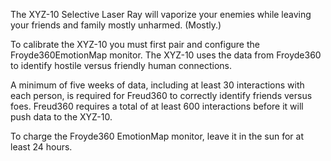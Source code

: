 The XYZ-10 Selective Laser Ray will vaporize your enemies while leaving your friends and family mostly unharmed. (Mostly.)

To calibrate the XYZ-10 you must first pair and configure the Froyde360EmotionMap monitor. The XYZ-10 uses the data from Froyde360 to identify hostile versus friendly human connections.

A minimum of five weeks of data, including at least 30 interactions with each person, is required for Freud360 to correctly identify friends versus foes. Freud360 requires a total of at least 600 interactions before it will push data to the XYZ-10.

To charge the Froyde360 EmotionMap monitor, leave it in the sun for at least 24 hours. 
